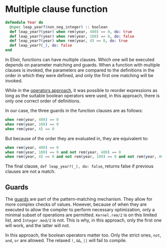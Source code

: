 # Multiple clause function

```elixir
defmodule Year do
  @spec leap_year?(non_neg_integer) :: boolean
  def leap_year?(year) when rem(year, 400) == 0, do: true
  def leap_year?(year) when rem(year, 100) == 0, do: false
  def leap_year?(year) when rem(year, 4) == 0, do: true
  def leap_year?(_), do: false
end
```

In Elixir, functions can have multiple clauses. 
Which one will be executed depends on parameter matching and guards. 
When a function with multiple clauses is invoked, the parameters are compared to the definitions in the order in which they were defined, and only the first one matching will be invoked. 

While in the [operators approach][operators-approach], it was possible to reorder expressions as long as the suitable boolean operators were used, in this approach, there is only one correct order of definitions. 

In our case, the three guards in the function clauses are as follows: 

```elixir
when rem(year, 400) == 0
when rem(year, 100) == 0 
when rem(year, 4) == 0
```

But because of the order they are evaluated in, they are equivalent to:

```elixir
when rem(year, 400) == 0
when rem(year, 100) == 0 and not rem(year, 400) == 0 
when rem(year, 4) == 0 and not rem(year, 100) == 0 and not rem(year, 400) = 0
```

The final clause, `def leap_year?(_), do: false`, returns false if previous clauses are not a match.

## Guards

The [guards][hexdocs-guards] are part of the pattern-matching mechanism. 
They allow for more complex checks of values. 
However, because of when they are executed to allow the compiler to perform necessary optimization,
only a minimal subset of operations are permitted. 
`Kernel.rem/2` is on this limited list, and `Integer.mod/2` is not. 
This is why, in this approach, only the first one will work, and the latter will not. 

In this approach, the boolean operators matter too. Only the strict ones, `not`, `and`, `or` are allowed. 
The relaxed `!`, `&&`, `||` will fail to compile. 

[operators-approach]: https://exercism.org/tracks/elixir/exercises/leap/approaches/operators
[hexdocs-guards]: https://hexdocs.pm/elixir/main/patterns-and-guards.html#guards